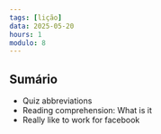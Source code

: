 ```yaml
---
tags: [lição]
data: 2025-05-20
hours: 1
modulo: 8
---
```


## Sumário
- Quiz abbreviations
- Reading comprehension: What is it
- Really like to work for facebook